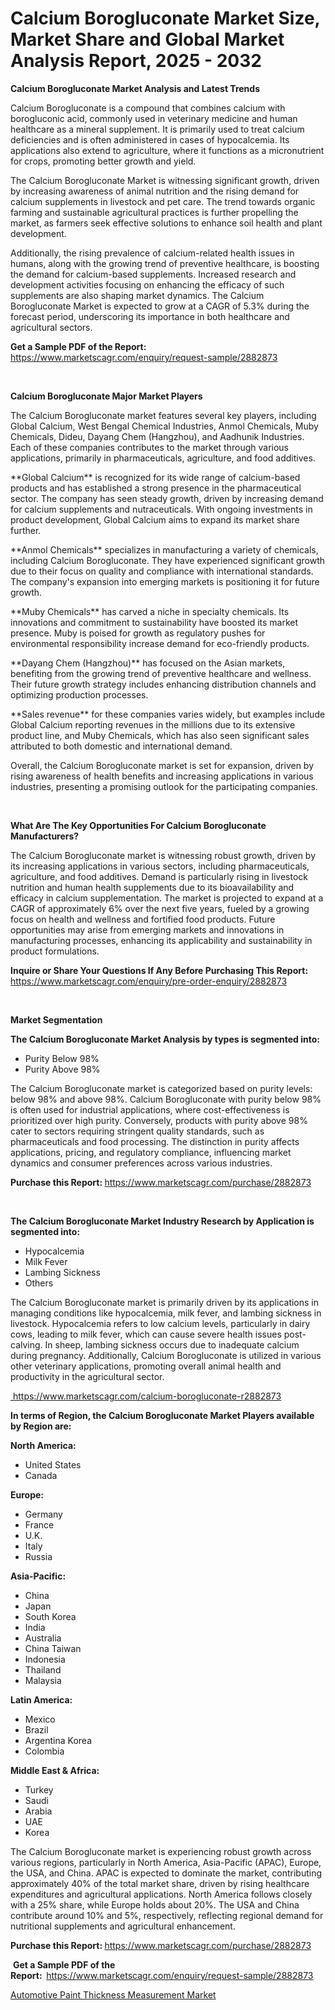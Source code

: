 <p><h1>Calcium Borogluconate Market Size, Market Share and Global Market Analysis Report, 2025 - 2032</h1></p><p><strong>Calcium Borogluconate Market Analysis and Latest Trends</strong></p>
<p><p>Calcium Borogluconate is a compound that combines calcium with borogluconic acid, commonly used in veterinary medicine and human healthcare as a mineral supplement. It is primarily used to treat calcium deficiencies and is often administered in cases of hypocalcemia. Its applications also extend to agriculture, where it functions as a micronutrient for crops, promoting better growth and yield.</p><p>The Calcium Borogluconate Market is witnessing significant growth, driven by increasing awareness of animal nutrition and the rising demand for calcium supplements in livestock and pet care. The trend towards organic farming and sustainable agricultural practices is further propelling the market, as farmers seek effective solutions to enhance soil health and plant development.</p><p>Additionally, the rising prevalence of calcium-related health issues in humans, along with the growing trend of preventive healthcare, is boosting the demand for calcium-based supplements. Increased research and development activities focusing on enhancing the efficacy of such supplements are also shaping market dynamics. The Calcium Borogluconate Market is expected to grow at a CAGR of 5.3% during the forecast period, underscoring its importance in both healthcare and agricultural sectors.</p></p>
<p><strong>Get a Sample PDF of the Report:&nbsp;</strong> <a href="https://www.marketscagr.com/enquiry/request-sample/2882873?utm_campaign=2924&utm_medium=2&utm_source=Github&utm_content=ia&utm_term=13032025&utm_id=calcium-borogluconate">https://www.marketscagr.com/enquiry/request-sample/2882873</a></p>
<p>&nbsp;</p>
<p><strong>Calcium Borogluconate Major Market Players</strong></p>
<p><p>The Calcium Borogluconate market features several key players, including Global Calcium, West Bengal Chemical Industries, Anmol Chemicals, Muby Chemicals, Dideu, Dayang Chem (Hangzhou), and Aadhunik Industries. Each of these companies contributes to the market through various applications, primarily in pharmaceuticals, agriculture, and food additives.</p><p>**Global Calcium** is recognized for its wide range of calcium-based products and has established a strong presence in the pharmaceutical sector. The company has seen steady growth, driven by increasing demand for calcium supplements and nutraceuticals. With ongoing investments in product development, Global Calcium aims to expand its market share further.</p><p>**Anmol Chemicals** specializes in manufacturing a variety of chemicals, including Calcium Borogluconate. They have experienced significant growth due to their focus on quality and compliance with international standards. The company's expansion into emerging markets is positioning it for future growth.</p><p>**Muby Chemicals** has carved a niche in specialty chemicals. Its innovations and commitment to sustainability have boosted its market presence. Muby is poised for growth as regulatory pushes for environmental responsibility increase demand for eco-friendly products.</p><p>**Dayang Chem (Hangzhou)** has focused on the Asian markets, benefiting from the growing trend of preventive healthcare and wellness. Their future growth strategy includes enhancing distribution channels and optimizing production processes.</p><p>**Sales revenue** for these companies varies widely, but examples include Global Calcium reporting revenues in the millions due to its extensive product line, and Muby Chemicals, which has also seen significant sales attributed to both domestic and international demand.</p><p>Overall, the Calcium Borogluconate market is set for expansion, driven by rising awareness of health benefits and increasing applications in various industries, presenting a promising outlook for the participating companies.</p></p>
<p>&nbsp;</p>
<p><strong>What Are The Key Opportunities For Calcium Borogluconate Manufacturers?</strong></p>
<p><p>The Calcium Borogluconate market is witnessing robust growth, driven by its increasing applications in various sectors, including pharmaceuticals, agriculture, and food additives. Demand is particularly rising in livestock nutrition and human health supplements due to its bioavailability and efficacy in calcium supplementation. The market is projected to expand at a CAGR of approximately 6% over the next five years, fueled by a growing focus on health and wellness and fortified food products. Future opportunities may arise from emerging markets and innovations in manufacturing processes, enhancing its applicability and sustainability in product formulations.</p></p>
<p><strong>Inquire or Share Your Questions If Any Before Purchasing This Report:</strong> <a href="https://www.marketscagr.com/enquiry/pre-order-enquiry/2882873?utm_campaign=2924&utm_medium=2&utm_source=Github&utm_content=ia&utm_term=13032025&utm_id=calcium-borogluconate">https://www.marketscagr.com/enquiry/pre-order-enquiry/2882873</a></p>
<p>&nbsp;</p>
<p><strong>Market Segmentation</strong></p>
<p><strong>The Calcium Borogluconate Market Analysis by types is segmented into:</strong></p>
<p><ul><li>Purity Below 98%</li><li>Purity Above 98%</li></ul></p>
<p><p>The Calcium Borogluconate market is categorized based on purity levels: below 98% and above 98%. Calcium Borogluconate with purity below 98% is often used for industrial applications, where cost-effectiveness is prioritized over high purity. Conversely, products with purity above 98% cater to sectors requiring stringent quality standards, such as pharmaceuticals and food processing. The distinction in purity affects applications, pricing, and regulatory compliance, influencing market dynamics and consumer preferences across various industries.</p></p>
<p><strong>Purchase this Report:&nbsp;</strong><a href="https://www.marketscagr.com/purchase/2882873?utm_campaign=2924&utm_medium=2&utm_source=Github&utm_content=ia&utm_term=13032025&utm_id=calcium-borogluconate">https://www.marketscagr.com/purchase/2882873</a></p>
<p>&nbsp;</p>
<p><strong>The Calcium Borogluconate Market Industry Research by Application is segmented into:</strong></p>
<p><ul><li>Hypocalcemia</li><li>Milk Fever</li><li>Lambing Sickness</li><li>Others</li></ul></p>
<p><p>The Calcium Borogluconate market is primarily driven by its applications in managing conditions like hypocalcemia, milk fever, and lambing sickness in livestock. Hypocalcemia refers to low calcium levels, particularly in dairy cows, leading to milk fever, which can cause severe health issues post-calving. In sheep, lambing sickness occurs due to inadequate calcium during pregnancy. Additionally, Calcium Borogluconate is utilized in various other veterinary applications, promoting overall animal health and productivity in the agricultural sector.</p></p>
<p><a href="https://www.marketscagr.com/calcium-borogluconate-r2882873?utm_campaign=2924&utm_medium=2&utm_source=Github&utm_content=ia&utm_term=13032025&utm_id=calcium-borogluconate">&nbsp;https://www.marketscagr.com/calcium-borogluconate-r2882873</a></p>
<p><strong>In terms of Region, the Calcium Borogluconate Market Players available by Region are:</strong></p>
<p>
    <p> <strong> North America: </strong>
        <ul>
            <li>United States</li>
            <li>Canada</li>
        </ul>
        </p> 
    <p> <strong> Europe: </strong>
        <ul>
            <li>Germany</li>
            <li>France</li>
            <li>U.K.</li>
            <li>Italy</li>
            <li>Russia</li>
        </ul>
        </p> 
    <p> <strong> Asia-Pacific: </strong>
        <ul>
            <li>China</li>
            <li>Japan</li>
            <li>South Korea</li>
            <li>India</li>
            <li>Australia</li>
            <li>China Taiwan</li>
            <li>Indonesia</li>
            <li>Thailand</li>
            <li>Malaysia</li>
        </ul>
        </p> 
    <p> <strong> Latin America: </strong>
        <ul>
            <li>Mexico</li>
            <li>Brazil</li>
            <li>Argentina Korea</li>
            <li>Colombia</li>
        </ul>
        </p> 
    <p> <strong> Middle East & Africa: </strong>
        <ul>
            <li>Turkey</li>
            <li>Saudi</li>
            <li>Arabia</li>
            <li>UAE</li>
            <li>Korea</li>
        </ul>
    </p>
    </p>
<p><p>The Calcium Borogluconate market is experiencing robust growth across various regions, particularly in North America, Asia-Pacific (APAC), Europe, the USA, and China. APAC is expected to dominate the market, contributing approximately 40% of the total market share, driven by rising healthcare expenditures and agricultural applications. North America follows closely with a 25% share, while Europe holds about 20%. The USA and China contribute around 10% and 5%, respectively, reflecting regional demand for nutritional supplements and agricultural enhancement.</p></p>
<p><strong>Purchase this Report: </strong><a href="https://www.marketscagr.com/purchase/2882873?utm_campaign=2924&utm_medium=2&utm_source=Github&utm_content=ia&utm_term=13032025&utm_id=calcium-borogluconate">https://www.marketscagr.com/purchase/2882873</a></p>
<p>&nbsp;<strong>Get a Sample PDF of the Report:&nbsp;&nbsp;</strong><a href="https://www.marketscagr.com/enquiry/request-sample/2882873?utm_campaign=2924&utm_medium=2&utm_source=Github&utm_content=ia&utm_term=13032025&utm_id=calcium-borogluconate">https://www.marketscagr.com/enquiry/request-sample/2882873</a></p>
<p><strong></strong></p>
<p><p><a href="https://github.com/xtysizov/Market-Research-Report-List-1/blob/main/automotive-paint-thickness-measurement-market.md?utm_campaign=2924&utm_medium=2&utm_source=Github&utm_content=ia&utm_term=13032025&utm_id=calcium-borogluconate">Automotive Paint Thickness Measurement Market</a></p></p>